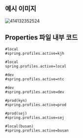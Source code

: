 ## 예시 이미지

![414132352524](https://user-images.githubusercontent.com/73927761/160550858-4313b71e-63be-45cd-a013-c60f416b8ded.png)


## Properties 파일 내부 코드
```ymal
#local
#spring.profiles.active=kjh

#local
spring.profiles.active=local

#dev
#spring.profiles.active=ntc

#dev
#spring.profiles.active=dev

#prod(kyn)
#spring.profiles.active=prod

#prod(sej)
#spring.profiles.active=sej

#local(busan)
#spring.profiles.active=busan
```
